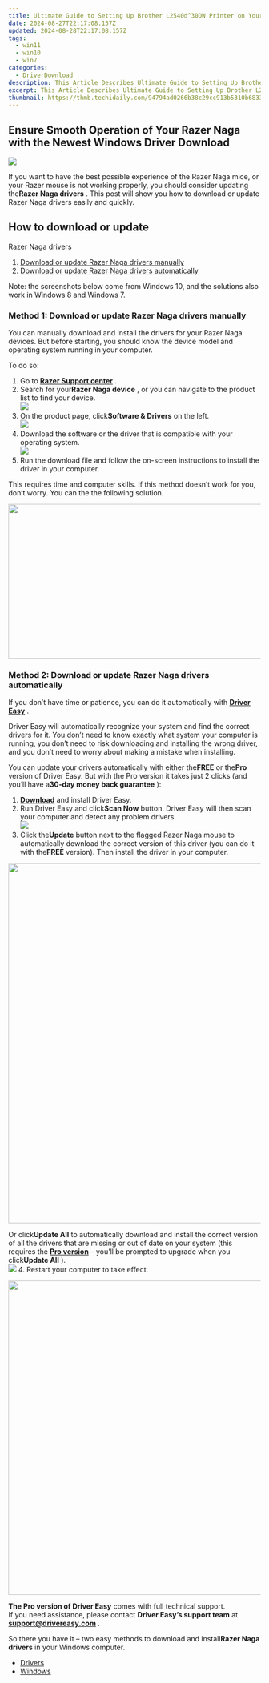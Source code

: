 ```yaml
---
title: Ultimate Guide to Setting Up Brother L2540d^30DW Printer on Your PC with Free Windows Driver Download
date: 2024-08-27T22:17:08.157Z
updated: 2024-08-28T22:17:08.157Z
tags:
  - win11
  - win10
  - win7
categories:
  - DriverDownload
description: This Article Describes Ultimate Guide to Setting Up Brother L2540d^30DW Printer on Your PC with Free Windows Driver Download
excerpt: This Article Describes Ultimate Guide to Setting Up Brother L2540d^30DW Printer on Your PC with Free Windows Driver Download
thumbnail: https://thmb.techidaily.com/94794ad0266b38c29cc913b5310b6833aba7a42cc29cc084bb2db9c76fd1be31.jpg
---
```


## Ensure Smooth Operation of Your Razer Naga with the Newest Windows Driver Download

![](https://images.drivereasy.com/wp-content/uploads/2018/09/img_5b8e31d672f54.jpg)

 If you want to have the best possible experience of the Razer Naga mice, or your Razer mouse is not working properly, you should consider updating the**Razer Naga drivers** . This post will show you how to download or update Razer Naga drivers easily and quickly.

## How to download or update  

 Razer Naga drivers

1. [Download or update Razer Naga drivers manually](https://tools.techidaily.com/drivereasy/download/)
2. [Download or update Razer Naga drivers automatically](https://tools.techidaily.com/drivereasy/download/)

 Note: the screenshots below come from Windows 10, and the solutions also work in Windows 8 and Windows 7.

### Method 1: Download or update Razer Naga drivers manually

 You can manually download and install the drivers for your Razer Naga devices. But before starting, you should know the device model and operating system running in your computer.

To do so:

1. Go to **[Razer Support center](https://support.razer.com/)**  .
2. Search for your**Razer Naga device** , or you can navigate to the product list to find your device.  
![](https://images.drivereasy.com/wp-content/uploads/2018/09/img_5b8e303671a93.jpg)
3. On the product page, click**Software & Drivers** on the left.  
![](https://images.drivereasy.com/wp-content/uploads/2018/09/img_5b8e30627ad5b.jpg)
4. Download the software or the driver that is compatible with your operating system.  
![](https://images.drivereasy.com/wp-content/uploads/2018/09/img_5b8e30aa52880.jpg)
5. Run the download file and follow the on-screen instructions to install the driver in your computer.

 This requires time and computer skills. If this method doesn’t work for you, don’t worry. You can the the following solution.

<!-- affiliate ads begin -->
<a href="https://martinic.evyy.net/c/5597632/1422856/4482" target="_top" id="1422856"><img src="//a.impactradius-go.com/display-ad/4482-1422856" border="0" alt="" width="580" height="309"/></a>
<!-- affiliate ads end -->
### Method 2: Download or update Razer Naga drivers automatically

 If you don’t have time or patience, you can do it automatically with **[Driver Easy](https://tools.techidaily.com/drivereasy/download/)**  .

 Driver Easy will automatically recognize your system and find the correct drivers for it. You don’t need to know exactly what system your computer is running, you don’t need to risk downloading and installing the wrong driver, and you don’t need to worry about making a mistake when installing.

 You can update your drivers automatically with either the**FREE** or the**Pro** version of Driver Easy. But with the Pro version it takes just 2 clicks (and you’ll have a**30-day money back guarantee** ):

1. **[Download](https://tools.techidaily.com/drivereasy/download/)**  and install Driver Easy.
2. Run Driver Easy and click**Scan Now** button. Driver Easy will then scan your computer and detect any problem drivers.  
![](https://images.drivereasy.com/wp-content/uploads/2018/09/img_5b8e2f3c836ad.jpg)
3. Click the**Update** button next to the flagged Razer Naga mouse to automatically download the correct version of this driver (you can do it with the**FREE** version). Then install the driver in your computer.  
<!-- affiliate ads begin -->
<a href="https://lightailing.sjv.io/c/5597632/1638364/17190" target="_top" id="1638364"><img src="//a.impactradius-go.com/display-ad/17190-1638364" border="0" alt="" width="1280" height="720"/></a><img height="0" width="0" src="https://imp.pxf.io/i/5597632/1638364/17190" style="position:absolute;visibility:hidden;" border="0" />
<!-- affiliate ads end -->

 Or click**Update All** to automatically download and install the correct version of all the drivers that are missing or out of date on your system (this requires the **[Pro version](https://tools.techidaily.com/drivereasy/download/)**  – you’ll be prompted to upgrade when you click**Update All** ).  
![](https://images.drivereasy.com/wp-content/uploads/2018/09/img_5b8e2f2a3a3d2.jpg)
4. Restart your computer to take effect.
<!-- affiliate ads begin -->
<a href="https://thefitville.pxf.io/c/5597632/1526796/15852" target="_top" id="1526796"><img src="//a.impactradius-go.com/display-ad/15852-1526796" border="0" alt="" width="1200" height="628"/></a><img height="0" width="0" src="https://imp.pxf.io/i/5597632/1526796/15852" style="position:absolute;visibility:hidden;" border="0" />
<!-- affiliate ads end -->

**The Pro version of Driver Easy** comes with full technical support.  
 If you need assistance, please contact **Driver Easy’s support team** at **[support@drivereasy.com](https://tools.techidaily.com/drivereasy/download/) .**

 So there you have it – two easy methods to download and install**Razer Naga drivers** in your Windows computer.

* [Drivers](https://tools.techidaily.com/drivereasy/download/)
* [Windows](https://tools.techidaily.com/drivereasy/download/)

<ins class="adsbygoogle"
     style="display:block"
     data-ad-format="autorelaxed"
     data-ad-client="ca-pub-7571918770474297"
     data-ad-slot="1223367746"></ins>



<ins class="adsbygoogle"
     style="display:block"
     data-ad-client="ca-pub-7571918770474297"
     data-ad-slot="8358498916"
     data-ad-format="auto"
     data-full-width-responsive="true"></ins>


